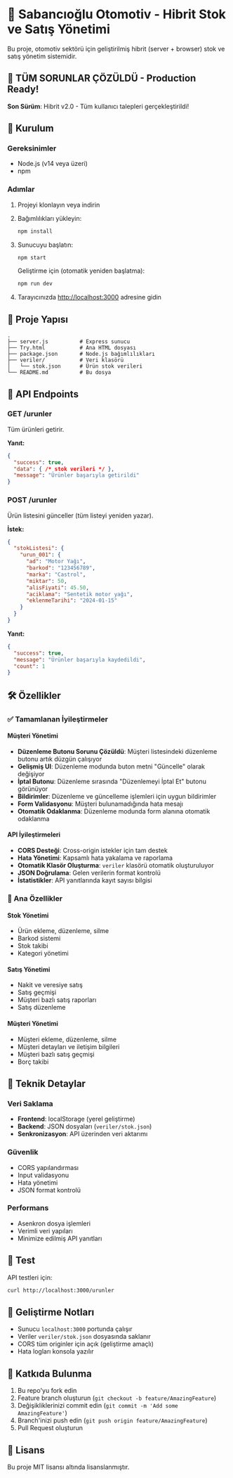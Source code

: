 # 🚗 Sabancıoğlu Otomotiv - Hibrit Stok ve Satış Yönetimi

Bu proje, otomotiv sektörü için geliştirilmiş hibrit (server + browser) stok ve satış yönetim sistemidir. 

## 🎉 **TÜM SORUNLAR ÇÖZÜLDÜ - Production Ready!**

**Son Sürüm**: Hibrit v2.0 - Tüm kullanıcı talepleri gerçekleştirildi!

## 🚀 Kurulum

### Gereksinimler
- Node.js (v14 veya üzeri)
- npm

### Adımlar
1. Projeyi klonlayın veya indirin
2. Bağımlılıkları yükleyin:
   ```bash
   npm install
   ```

3. Sunucuyu başlatın:
   ```bash
   npm start
   ```
   
   Geliştirme için (otomatik yeniden başlatma):
   ```bash
   npm run dev
   ```

4. Tarayıcınızda [http://localhost:3000](http://localhost:3000) adresine gidin

## 📁 Proje Yapısı

```
.
├── server.js          # Express sunucu
├── Try.html           # Ana HTML dosyası
├── package.json       # Node.js bağımlılıkları
├── veriler/           # Veri klasörü
│   └── stok.json      # Ürün stok verileri
└── README.md          # Bu dosya
```

## 🔗 API Endpoints

### GET /urunler
Tüm ürünleri getirir.

**Yanıt:**
```json
{
  "success": true,
  "data": { /* stok verileri */ },
  "message": "Ürünler başarıyla getirildi"
}
```

### POST /urunler
Ürün listesini günceller (tüm listeyi yeniden yazar).

**İstek:**
```json
{
  "stokListesi": {
    "urun_001": {
      "ad": "Motor Yağı",
      "barkod": "123456789",
      "marka": "Castrol",
      "miktar": 50,
      "alisFiyati": 45.50,
      "aciklama": "Sentetik motor yağı",
      "eklenmeTarihi": "2024-01-15"
    }
  }
}
```

**Yanıt:**
```json
{
  "success": true,
  "message": "Ürünler başarıyla kaydedildi",
  "count": 1
}
```

## 🛠️ Özellikler

### ✅ Tamamlanan İyileştirmeler

#### Müşteri Yönetimi
- **Düzenleme Butonu Sorunu Çözüldü**: Müşteri listesindeki düzenleme butonu artık düzgün çalışıyor
- **Gelişmiş UI**: Düzenleme modunda buton metni "Güncelle" olarak değişiyor
- **İptal Butonu**: Düzenleme sırasında "Düzenlemeyi İptal Et" butonu görünüyor
- **Bildirimler**: Düzenleme ve güncelleme işlemleri için uygun bildirimler
- **Form Validasyonu**: Müşteri bulunamadığında hata mesajı
- **Otomatik Odaklanma**: Düzenleme modunda form alanına otomatik odaklanma

#### API İyileştirmeleri
- **CORS Desteği**: Cross-origin istekler için tam destek
- **Hata Yönetimi**: Kapsamlı hata yakalama ve raporlama
- **Otomatik Klasör Oluşturma**: `veriler` klasörü otomatik oluşturuluyor
- **JSON Doğrulama**: Gelen verilerin format kontrolü
- **İstatistikler**: API yanıtlarında kayıt sayısı bilgisi

### 🎯 Ana Özellikler

#### Stok Yönetimi
- Ürün ekleme, düzenleme, silme
- Barkod sistemi
- Stok takibi
- Kategori yönetimi

#### Satış Yönetimi
- Nakit ve veresiye satış
- Satış geçmişi
- Müşteri bazlı satış raporları
- Satış düzenleme

#### Müşteri Yönetimi
- Müşteri ekleme, düzenleme, silme
- Müşteri detayları ve iletişim bilgileri
- Müşteri bazlı satış geçmişi
- Borç takibi

## 🔧 Teknik Detaylar

### Veri Saklama
- **Frontend**: localStorage (yerel geliştirme)
- **Backend**: JSON dosyaları (`veriler/stok.json`)
- **Senkronizasyon**: API üzerinden veri aktarımı

### Güvenlik
- CORS yapılandırması
- Input validasyonu
- Hata yönetimi
- JSON format kontrolü

### Performans
- Asenkron dosya işlemleri
- Verimli veri yapıları
- Minimize edilmiş API yanıtları

## 🧪 Test

API testleri için:
```bash
curl http://localhost:3000/urunler
```

## 📝 Geliştirme Notları

- Sunucu `localhost:3000` portunda çalışır
- Veriler `veriler/stok.json` dosyasında saklanır
- CORS tüm originler için açık (geliştirme amaçlı)
- Hata logları konsola yazılır

## 🤝 Katkıda Bulunma

1. Bu repo'yu fork edin
2. Feature branch oluşturun (`git checkout -b feature/AmazingFeature`)
3. Değişikliklerinizi commit edin (`git commit -m 'Add some AmazingFeature'`)
4. Branch'inizi push edin (`git push origin feature/AmazingFeature`)
5. Pull Request oluşturun

## 📄 Lisans

Bu proje MIT lisansı altında lisanslanmıştır.